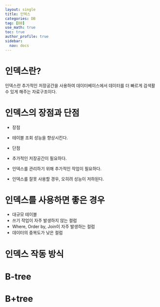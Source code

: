 ```yaml
---
layout: single
title: 인덱스
categories: DB
tag: [DB]
use_math: true
toc: true
author_profile: true
sidebar:
  nav: docs
---
```


# 인덱스란?

인덱스란 추가적인 저장공간을 사용하여 데이터베이스에서 데이터를 더 빠르게 검색활 수 있게 해주는 자료구조이다.

# 인덱스의 장점과 단점

- 장점
- 테이블 조회 성능을 향상시킨다.

- 단점
- 추가적인 저장공간이 필요하다.
- 인덱스를 관리하기 위해 추가적인 작업이 필요하다.
- 인덱스를 잘못 사용할 경우, 오히려 성능이 저하된다.

# 인덱스를 사용하면 좋은 경우

- 대규모 테이블
- 쓰기 작업이 자주 발생하지 않는 컬럼
- Where, Order by, Join이 자주 발생하는 컬럼
- 데이터의 중복도가 낮은 컬럼

# 인덱스 작동 방식

# B-tree

# B+tree
